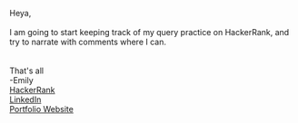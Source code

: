 Heya, <br>
<br>
I am going to start keeping track of my query practice on HackerRank, and try to narrate with comments where I can.<br>
<br>
<br>That's all
<br>-Emily
<br><a href="hackerrank.com/emilylandry">HackerRank</a>
<br><a href="linkedin.com/in/emily-landry">LinkedIn</a>
<br><a href="emilylandry.co">Portfolio Website</a>
